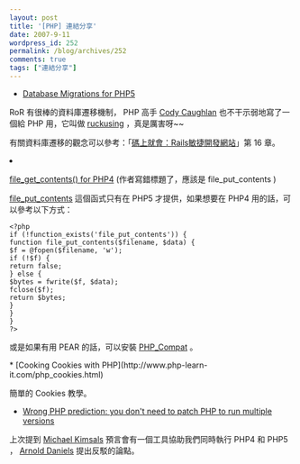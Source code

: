 ```yaml
---
layout: post
title: '[PHP] 連結分享'
date: 2007-9-11
wordpress_id: 252
permalink: /blog/archives/252
comments: true
tags: ["連結分享"]
---
```


<!--more-->
* [Database Migrations for PHP5](http://blog.ruckusing.com/index.php/2007/09/03/database-migrations-for-php5/)

RoR 有很棒的資料庫遷移機制， PHP 高手 [Cody Caughlan](http://blog.ruckusing.com/) 也不干示弱地寫了一個給 PHP 用，它叫做 [ruckusing](http://code.google.com/p/ruckusing/) ，真是厲害呀~~

有關資料庫遷移的觀念可以參考：「[碼上就會：Rails敏捷開發網站](http://tlsj.tenlong.com.tw/WebModule/BookSearch/bookSearchViewAction.do?isbn=9789861812397&amp;sid=38282)」第 16 章。 

<li>

[file_get_contents() for PHP4](http://www.phpied.com/file_get_contents-for-php4/) (作者寫錯標題了，應該是 file_put_contents ) 

[file_put_contents](http://www.php.net/manual/tw/function.file-put-contents.php) 這個函式只有在 PHP5 才提供，如果想要在 PHP4 用的話，可以參考以下方式：

```
<?php
if (!function_exists('file_put_contents')) {
function file_put_contents($filename, $data) {
$f = @fopen($filename, 'w');
if (!$f) {
return false;
} else {
$bytes = fwrite($f, $data);
fclose($f);
return $bytes;
}
}
}
?>

```

或是如果有用 PEAR 的話，可以安裝 [PHP_Compat](http://pear.php.net/package/PHP_Compat) 。
</li>
* [Cooking Cookies with PHP](http://www.php-learn-it.com/php_cookies.html)

簡單的 Cookies 教學。 

* [Wrong PHP prediction: you don't need to patch PHP to run multiple versions](http://blog.adaniels.nl/?p=48)

上次提到 [Michael Kimsals](http://fosterburgess.com/kimsal/?p=317) 預言會有一個工具協助我們同時執行 PHP4 和 PHP5 ， [Arnold Daniels](http://blog.adaniels.nl/?author=1) 提出反駁的論點。 


